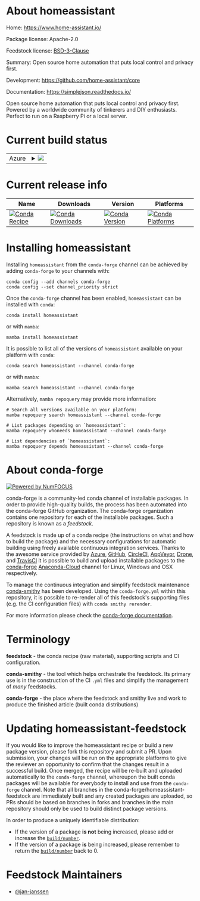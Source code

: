 About homeassistant
===================

Home: https://www.home-assistant.io/

Package license: Apache-2.0

Feedstock license: [BSD-3-Clause](https://github.com/conda-forge/homeassistant-feedstock/blob/main/LICENSE.txt)

Summary: Open source home automation that puts local control and privacy first.

Development: https://github.com/home-assistant/core

Documentation: https://simplejson.readthedocs.io/

Open source home automation that puts local control and privacy first.
Powered by a worldwide community of tinkerers and DIY enthusiasts.
Perfect to run on a Raspberry Pi or a local server.


Current build status
====================


<table>
    
  <tr>
    <td>Azure</td>
    <td>
      <details>
        <summary>
          <a href="https://dev.azure.com/conda-forge/feedstock-builds/_build/latest?definitionId=14025&branchName=main">
            <img src="https://dev.azure.com/conda-forge/feedstock-builds/_apis/build/status/homeassistant-feedstock?branchName=main">
          </a>
        </summary>
        <table>
          <thead><tr><th>Variant</th><th>Status</th></tr></thead>
          <tbody><tr>
              <td>linux_64_python3.9.____cpython</td>
              <td>
                <a href="https://dev.azure.com/conda-forge/feedstock-builds/_build/latest?definitionId=14025&branchName=main">
                  <img src="https://dev.azure.com/conda-forge/feedstock-builds/_apis/build/status/homeassistant-feedstock?branchName=main&jobName=linux&configuration=linux_64_python3.9.____cpython" alt="variant">
                </a>
              </td>
            </tr><tr>
              <td>osx_64_python3.9.____cpython</td>
              <td>
                <a href="https://dev.azure.com/conda-forge/feedstock-builds/_build/latest?definitionId=14025&branchName=main">
                  <img src="https://dev.azure.com/conda-forge/feedstock-builds/_apis/build/status/homeassistant-feedstock?branchName=main&jobName=osx&configuration=osx_64_python3.9.____cpython" alt="variant">
                </a>
              </td>
            </tr><tr>
              <td>win_64_python3.9.____cpython</td>
              <td>
                <a href="https://dev.azure.com/conda-forge/feedstock-builds/_build/latest?definitionId=14025&branchName=main">
                  <img src="https://dev.azure.com/conda-forge/feedstock-builds/_apis/build/status/homeassistant-feedstock?branchName=main&jobName=win&configuration=win_64_python3.9.____cpython" alt="variant">
                </a>
              </td>
            </tr>
          </tbody>
        </table>
      </details>
    </td>
  </tr>
</table>

Current release info
====================

| Name | Downloads | Version | Platforms |
| --- | --- | --- | --- |
| [![Conda Recipe](https://img.shields.io/badge/recipe-homeassistant-green.svg)](https://anaconda.org/conda-forge/homeassistant) | [![Conda Downloads](https://img.shields.io/conda/dn/conda-forge/homeassistant.svg)](https://anaconda.org/conda-forge/homeassistant) | [![Conda Version](https://img.shields.io/conda/vn/conda-forge/homeassistant.svg)](https://anaconda.org/conda-forge/homeassistant) | [![Conda Platforms](https://img.shields.io/conda/pn/conda-forge/homeassistant.svg)](https://anaconda.org/conda-forge/homeassistant) |

Installing homeassistant
========================

Installing `homeassistant` from the `conda-forge` channel can be achieved by adding `conda-forge` to your channels with:

```
conda config --add channels conda-forge
conda config --set channel_priority strict
```

Once the `conda-forge` channel has been enabled, `homeassistant` can be installed with `conda`:

```
conda install homeassistant
```

or with `mamba`:

```
mamba install homeassistant
```

It is possible to list all of the versions of `homeassistant` available on your platform with `conda`:

```
conda search homeassistant --channel conda-forge
```

or with `mamba`:

```
mamba search homeassistant --channel conda-forge
```

Alternatively, `mamba repoquery` may provide more information:

```
# Search all versions available on your platform:
mamba repoquery search homeassistant --channel conda-forge

# List packages depending on `homeassistant`:
mamba repoquery whoneeds homeassistant --channel conda-forge

# List dependencies of `homeassistant`:
mamba repoquery depends homeassistant --channel conda-forge
```


About conda-forge
=================

[![Powered by
NumFOCUS](https://img.shields.io/badge/powered%20by-NumFOCUS-orange.svg?style=flat&colorA=E1523D&colorB=007D8A)](https://numfocus.org)

conda-forge is a community-led conda channel of installable packages.
In order to provide high-quality builds, the process has been automated into the
conda-forge GitHub organization. The conda-forge organization contains one repository
for each of the installable packages. Such a repository is known as a *feedstock*.

A feedstock is made up of a conda recipe (the instructions on what and how to build
the package) and the necessary configurations for automatic building using freely
available continuous integration services. Thanks to the awesome service provided by
[Azure](https://azure.microsoft.com/en-us/services/devops/), [GitHub](https://github.com/),
[CircleCI](https://circleci.com/), [AppVeyor](https://www.appveyor.com/),
[Drone](https://cloud.drone.io/welcome), and [TravisCI](https://travis-ci.com/)
it is possible to build and upload installable packages to the
[conda-forge](https://anaconda.org/conda-forge) [Anaconda-Cloud](https://anaconda.org/)
channel for Linux, Windows and OSX respectively.

To manage the continuous integration and simplify feedstock maintenance
[conda-smithy](https://github.com/conda-forge/conda-smithy) has been developed.
Using the ``conda-forge.yml`` within this repository, it is possible to re-render all of
this feedstock's supporting files (e.g. the CI configuration files) with ``conda smithy rerender``.

For more information please check the [conda-forge documentation](https://conda-forge.org/docs/).

Terminology
===========

**feedstock** - the conda recipe (raw material), supporting scripts and CI configuration.

**conda-smithy** - the tool which helps orchestrate the feedstock.
                   Its primary use is in the construction of the CI ``.yml`` files
                   and simplify the management of *many* feedstocks.

**conda-forge** - the place where the feedstock and smithy live and work to
                  produce the finished article (built conda distributions)


Updating homeassistant-feedstock
================================

If you would like to improve the homeassistant recipe or build a new
package version, please fork this repository and submit a PR. Upon submission,
your changes will be run on the appropriate platforms to give the reviewer an
opportunity to confirm that the changes result in a successful build. Once
merged, the recipe will be re-built and uploaded automatically to the
`conda-forge` channel, whereupon the built conda packages will be available for
everybody to install and use from the `conda-forge` channel.
Note that all branches in the conda-forge/homeassistant-feedstock are
immediately built and any created packages are uploaded, so PRs should be based
on branches in forks and branches in the main repository should only be used to
build distinct package versions.

In order to produce a uniquely identifiable distribution:
 * If the version of a package **is not** being increased, please add or increase
   the [``build/number``](https://docs.conda.io/projects/conda-build/en/latest/resources/define-metadata.html#build-number-and-string).
 * If the version of a package **is** being increased, please remember to return
   the [``build/number``](https://docs.conda.io/projects/conda-build/en/latest/resources/define-metadata.html#build-number-and-string)
   back to 0.

Feedstock Maintainers
=====================

* [@jan-janssen](https://github.com/jan-janssen/)

